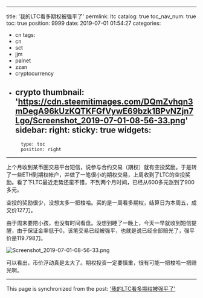
---
title: '我的LTC看多期权被强平了'
permlink: ltc
catalog: true
toc_nav_num: true
toc: true
position: 9999
date: 2019-07-01 01:54:27
categories:
- cn
tags:
- cn
- sct
- jjm
- palnet
- zzan
- cryptocurrency
- crypto
thumbnail: 'https://cdn.steemitimages.com/DQmZvhqn3mDegA96kUzKQTKFGfVywE69bzk1BPvNZjn7Lgo/Screenshot_2019-07-01-08-56-33.png'
sidebar:
    right:
        sticky: true
widgets:
    -
        type: toc
        position: right
---


上个月收到某币圈交易平台短信，说参与合约交易（期权）就有空投奖励。于是转了一些ETH到期权帐户，并做了一笔很小的期权交易，上周收到了LTC的空投奖励。看了下LTC最近走势还蛮不错，不到两个月时间，已经从600多元涨到了900多元。

空投的奖励很少，没想太多一把梭哈。买的是一周看多期权，结算日为本周五，成交价127刀。

由于周末要陪小孩，也没有时间看盘。没想到睡了一晚上，今天一早就收到短信提醒，由于保证金率低于0，该笔交易已经被强平，也就是说已经全部赔光了，强平价是119.798刀。

![Screenshot_2019-07-01-08-56-33.png](https://cdn.steemitimages.com/DQmZvhqn3mDegA96kUzKQTKFGfVywE69bzk1BPvNZjn7Lgo/Screenshot_2019-07-01-08-56-33.png)

可以看出，币价浮动真是太大了。期权投资一定要慎重，很有可能一把梭哈一把赔光啊。

- - -

This page is synchronized from the post: ['我的LTC看多期权被强平了'](https://steemit.com/@andrewma/ltc)
